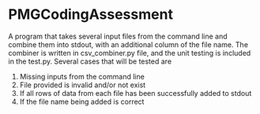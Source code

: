 # PMGCodingAssessment

A program that takes several input files from the command line and combine them into stdout, with an additional column of the file name. The combiner is written in csv_combiner.py file, and the unit testing is included in the test.py. Several cases that will be tested are
<ol>
  <li>Missing inputs from the command line</li>
  <li>File provided is invalid and/or not exist</li>
  <li>If all rows of data from each file has been successfully added to stdout</li>
  <li>If the file name being added is correct</li>
</ol>
